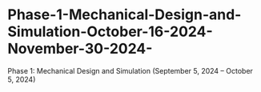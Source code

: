 # Phase-1-Mechanical-Design-and-Simulation-October-16-2024-November-30-2024-
Phase 1: Mechanical Design and Simulation (September 5, 2024 – October 5, 2024)
